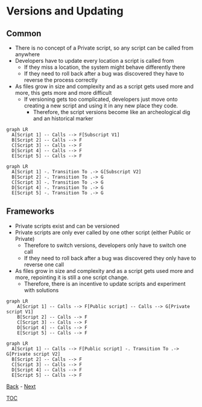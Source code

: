 # Versions and Updating

## Common

- There is no concept of a Private script, so any script can be called from anywhere
- Developers have to update every location a script is called from
  - If they miss a location, the system might behave differently there
  - If they need to roll back after a bug was discovered they have to reverse the process correctly 
- As files grow in size and complexity and as a script gets used more and more, this gets more and more difficult
  - If versioning gets too complicated, developers just move onto creating a new script and using it in any new place they code. 
    - Therefore, the script versions become like an archeological dig and an historical marker

```mermaid
graph LR
  A[Script 1] -- Calls --> F[Subscript V1] 
  B[Script 2] -- Calls --> F
  C[Script 3] -- Calls --> F
  D[Script 4] -- Calls --> F
  E[Script 5] -- Calls --> F
```

```mermaid
graph LR
  A[Script 1] -. Transition To .-> G[Subscript V2] 
  B[Script 2] -. Transition To .-> G 
  C[Script 3] -. Transition To .-> G 
  D[Script 4] -. Transition To .-> G 
  E[Script 5] -. Transition To .-> G 
```
## Frameworks

- Private scripts exist and can be versioned
- Private scripts are only ever called by one other script (either Public or Private)
  - Therefore to switch versions, developers only have to switch one call
  - If they need to roll back after a bug was discovered they only have to reverse one call
- As files grow in size and complexity and as a script gets used more and more, repointing it is still a one script change.
  - Therefore, there is an incentive to update scripts and experiment with solutions

```mermaid
graph LR
    A[Script 1] -- Calls --> F[Public script] -- Calls --> G[Private script V1]
    B[Script 2] -- Calls --> F
    C[Script 3] -- Calls --> F
    D[Script 4] -- Calls --> F
    E[Script 5] -- Calls --> F
```

```mermaid
graph LR
  A[Script 1] -- Calls --> F[Public script] -. Transition To .-> G[Private script V2]
  B[Script 2] -- Calls --> F
  C[Script 3] -- Calls --> F
  D[Script 4] -- Calls --> F
  E[Script 5] -- Calls --> F
```

[Back](Introduction.md) - [Next](Script_Functions_And_Types.md)

[TOC](TOC.md)
